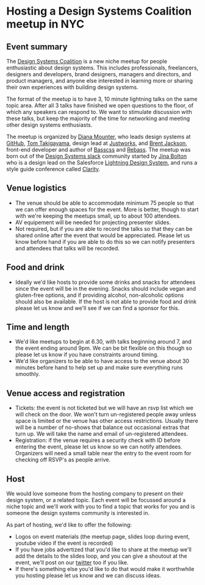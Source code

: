 # Hosting a Design Systems Coalition meetup in NYC

## Event summary
The [Design Systems Coalition](https://www.meetup.com/NYC-Design-Systems-Coalition/) is a new niche meetup for people enthusiastic about design systems. This includes professionals, freelancers, designers and developers, brand designers, managers and directors, and product managers, and anyone else interested in learning more or sharing their own experiences with building design systems.

The format of the meetup is to have 3, 10 minute lightning talks on the same topic area. After all 3 talks have finished we open questions to the floor, of which any speakers can respond to. We want to stimulate discussion with these talks, but keep the majority of the time for networking and meeting other design systems enthusiasts.

The meetup is organized by [Diana Mounter](https://twitter.com/broccolini), who leads design systems at [GitHub](https://github.com/), [Tom Takigayama](https://twitter.com/tomtaki), design lead at [Justworks](https://justworks.com), and [Brent Jackson](https://twitter.com/jxnblk), front-end developer and author of [Basscss](http://basscss.com/) and [Rebass](http://jxnblk.com/rebass/). The meetup was born out of the [Design Systems slack](http://designsystems.herokuapp.com/) community started by [Jina Bolton](https://twitter.com/jina) who is a design lead on the Salesforce [Lightning Design System](https://www.lightningdesignsystem.com/), and runs a style guide conference called [Clarity](http://clarityconf.com/). 

## Venue logistics
- The venue should be able to accommodate minimum 75 people so that we can offer enough spaces for the event. More is better, though to start with we're keeping the meetups small, up to about 100 attendees.
- AV equipement will be needed for projecting presenter slides.
- Not required, but if you are able to record the talks so that they can be shared online after the event that would be appreciated. Please let us know before hand if you are able to do this so we can notify presenters and attendees that talks will be recorded.

## Food and drink
- Ideally we'd like hosts to provide some drinks and snacks for attendees since the event will be in the evening. Snacks should include vegan and gluten-free options, and if providing alcohol, non-alcoholic options should also be available. If the host is not able to provide food and drink please let us know and we'll see if we can find a sponsor for this.

## Time and length
- We'd like meetups to begin at 6.30, with talks beginning around 7, and the event ending around 9pm. We can be bit flexible on this though so please let us know if you have constraints around timing.
- We'd like organizers to be able to have access to the venue about 30 minutes before hand to help set up and make sure everything runs smoothly.

## Venue access and registration
- Tickets: the event is not ticketed but we will have an rsvp list which we will check on the door. We won't turn un-registered people away unless space is limited or the venue has other access restrictions. Usually there will be a number of no-shows that balance out occasional extras that turn up. We will take the name and email of un-registered attendees.
- Registration: if the venue requires a security check with ID before entering the event, please let us know so we can notify attendees. Organizers will need a small table near the entry to the event room for checking off RSVP's as people arrive.

## Host
We would love someone from the hosting company to present on their design system, or a related topic. Each event will be focussed around a niche topic and we'll work with you to find a topic that works for you and is someone the design systems community is interested in.

As part of hosting, we'd like to offer the following:
- Logos on event materials (the meetup page, slides loop during event, youtube video if the event is recorded)
- If you have jobs advertized that you'd like to share at the meetup we'll add the details to the slides loop, and you can give a shoutout at the event, we'll post on our [twitter](https://twitter.com/nyc_dsc) too if you like.
- If there's something else you'd like to do that would make it worthwhile you hosting please let us know and we can discuss ideas.
